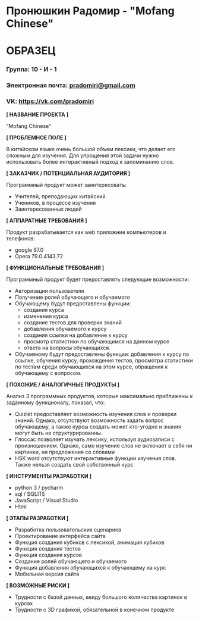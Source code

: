 # Пронюшкин Радомир - "Mofang Chinese"
# ОБРАЗЕЦ

### Группа: 10 - И - 1
### Электронная почта: pradomiri@gmail.com
### VK: https://vk.com/pradomiri


**[ НАЗВАНИЕ ПРОЕКТА ]**

“Mofang Chinese”

**[ ПРОБЛЕМНОЕ ПОЛЕ ]**

В китайском языке очень большой объем лексики, что делает его сложным для изучения. Для упрощения этой задачи нужно использовать более интерактивный подход к запоминанию слов.

**[ ЗАКАЗЧИК / ПОТЕНЦИАЛЬНАЯ АУДИТОРИЯ ]**

Программный продукт может заинтересовать:

* Учителей, преподающих китайский.
* Учеников, в процессе изучения
* Заинтересованных людей

**[ АППАРАТНЫЕ ТРЕБОВАНИЯ ]** 

Продукт разрабатывается как web приложние компьютеров и телефонов:

* google 97.0
* Opera 79.0.4143.72

**[ ФУНКЦИОНАЛЬНЫЕ ТРЕБОВАНИЯ ]**

Программный продукт будет предоставлять следующие возможности:
* Авторизация пользователя
* Получение ролей обучающего и обучаемого
* Обучающему будут предоставлены функции: 
  * создания курса
  * изменения курса
  * создание тестов для проверки знаний
  * добавления обучаемого к курсу
  * создания ссылки на добавление к курсу
  * просмотр статистики по обучающимся на данном курсе
  * ответа на вопросы обучающихся.
* Обучаемому будут предоставлены функции: добавления к курсу по ссылке, обучения курсу, прохождения тестов, просмотра статистики по тестам среди обучающихся на этом курсе, обращения к обучающему с вопросом.

**[ ПОХОЖИЕ / АНАЛОГИЧНЫЕ ПРОДУКТЫ ]**

Анализ 3 программных продуктов, которые максимально приближены к заданному функционалу, показал, что:

* Quizlet предоставляет возможность изучения слов и проверки знаний. Однако, отсутствуют возможность задать вопрос обучающему, а также курсы создать может кто-угодно и знания могут быть не структурированны.
* Глоссас позволяет изучать лексику, используя аудиозаписи с произношением. Однако, само изучение слов не включает в себя ни картинки, ни предложения со словами
* HSK word отсутствуют интерактивные функции изучения слов. Также нельзя создать свой собственный курс

**[ ИНСТРУМЕНТЫ РАЗРАБОТКИ ]**

*	python 3 / pycharm
*	sql / SQLITE
*	JavaScript / Visual Studio
*	Html

**[ ЭТАПЫ РАЗРАБОТКИ ]**

*	Разработка пользовательских сценариев
*	Проектирование интерфейса сайта
*	Функция создания кубиков с лексикой, анимация кубиков
*	Функция создания тестов
*	Функция создания курсов
*	Создание ролей обучающего и обучаемого
*	Функция добавления обучающихся к обучающему на курс
*	Мобильная версия сайта

**[ ВОЗМОЖНЫЕ РИСКИ ]**

*	Трудности с базой данных, ввиду большого количества картинок в курсах
*	Трудности с 3D графикой, обязательной в конечном продукте
